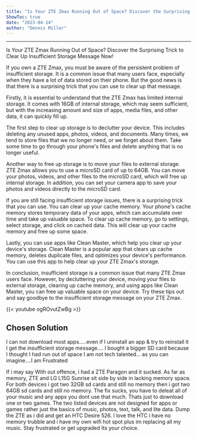 ```yaml
---
title: "Is Your ZTE Zmax Running Out of Space? Discover the Surprising Trick to Clear Up Insufficient Storage Message Now!"
ShowToc: true 
date: "2023-04-14"
author: "Dennis Miller"
---
```

*****
Is Your ZTE Zmax Running Out of Space? Discover the Surprising Trick to Clear Up Insufficient Storage Message Now!

If you own a ZTE Zmax, you must be aware of the persistent problem of insufficient storage. It is a common issue that many users face, especially when they have a lot of data stored on their phone. But the good news is that there is a surprising trick that you can use to clear up that message.

Firstly, it is essential to understand that the ZTE Zmax has limited internal storage. It comes with 16GB of internal storage, which may seem sufficient, but with the increasing amount and size of apps, media files, and other data, it can quickly fill up.

The first step to clear up storage is to declutter your device. This includes deleting any unused apps, photos, videos, and documents. Many times, we tend to store files that we no longer need, or we forget about them. Take some time to go through your phone's files and delete anything that is no longer useful.

Another way to free up storage is to move your files to external storage. ZTE Zmax allows you to use a microSD card of up to 64GB. You can move your photos, videos, and other files to the microSD card, which will free up internal storage. In addition, you can set your camera app to save your photos and videos directly to the microSD card.

If you are still facing insufficient storage issues, there is a surprising trick that you can use. You can clear up your cache memory. Your phone's cache memory stores temporary data of your apps, which can accumulate over time and take up valuable space. To clear up cache memory, go to settings, select storage, and click on cached data. This will clear up your cache memory and free up some space.

Lastly, you can use apps like Clean Master, which help you clear up your device's storage. Clean Master is a popular app that clears up cache memory, deletes duplicate files, and optimizes your device's performance. You can use this app to help clear up your ZTE Zmax's storage.

In conclusion, insufficient storage is a common issue that many ZTE Zmax users face. However, by decluttering your device, moving your files to external storage, clearing up cache memory, and using apps like Clean Master, you can free up valuable space on your device. Try these tips out and say goodbye to the insufficient storage message on your ZTE Zmax.

{{< youtube ogROvutZwBg >}} 



## Chosen Solution
 I can not download most apps.....even if I uninstall an app & try to reinstall it I get the insufficient storage message.... I bought a bigger SD card because I thought I had run out of space I am not tech talented... as you can imagine....I am Frustrated

 If i may say With out offence, i had a ZTE Paragon and it sucked. As far as memory, ZTE and LG L15G Sunrise sit side by side in lacking memory space. For both devices i got two 32GB sd cards and still no memory then i got two 64GB sd cards and still no memory. The fix sucks, you have to deleat all of your music and any apps you dont use that much. Thats just to download one or two games. The two listed devices are not designed for apps or games rather just the basics of music, photos, text, talk, and lite data. Dump the ZTE as i did and get an HTC Desire 526. I love the HTC i have no memory trubble and i have my own wifi hot spot plus im replacing all my music. Stay frustrated or get upgraded Its your choice.




